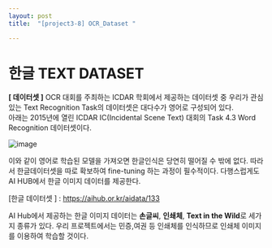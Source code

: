 ```yaml
---
layout: post
title:  "[project3-8] OCR_Dataset "

---
```


# 한글 TEXT DATASET


**[ 데이터셋 ]**
OCR 대회를 주최하는 ICDAR 학회에서 제공하는 데이터셋 중 우리가 관심있는 Text Recognition Task의 데이터셋은 대다수가 영어로 구성되어 있다.   
아래는 2015년에 열린 ICDAR IC(Incidental Scene Text) 대회의 Task 4.3 Word Recognition 데이터셋이다.


![image](https://user-images.githubusercontent.com/86705085/146634671-39a223f3-e27a-4d05-a02e-54ab139d826e.png)


이와 같이 영어로 학습된 모델을 가져오면 한글인식은 당연히 떨어질 수 밖에 없다.
따라서 한글데이터셋을 따로 확보하여 fine-tuning 하는 과정이 필수적이다.
다행스럽게도 AI HUB에서 한글 이미지 데이터를 제공한다.

[한글 데이터셋 ] : https://aihub.or.kr/aidata/133

AI Hub에서 제공하는 한글 이미지 데이터는 **손글씨**, **인쇄체**, **Text in the Wild**로 세가지 종류가 있다. 
우리 프로젝트에서는 민증,여권 등 인쇄체를 인식하므로 인쇄체 이미지를 이용하여 학습할 것이다.





